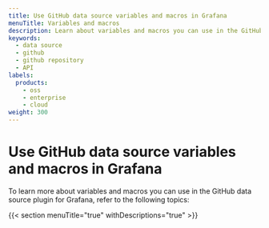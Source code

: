 ```yaml
---
title: Use GitHub data source variables and macros in Grafana
menuTitle: Variables and macros
description: Learn about variables and macros you can use in the GitHub data source plugin for Grafana
keywords:
  - data source
  - github
  - github repository
  - API
labels:
  products:
    - oss
    - enterprise
    - cloud
weight: 300
---
```


# Use GitHub data source variables and macros in Grafana

To learn more about variables and macros you can use in the GitHub data source plugin for Grafana, refer to the following topics:

{{< section menuTitle="true" withDescriptions="true" >}}
